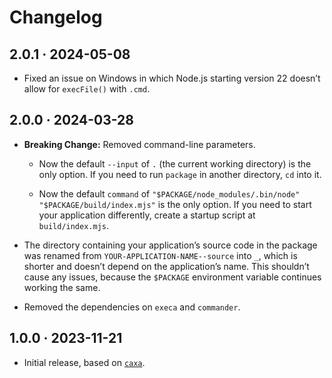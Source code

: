 # Changelog

## 2.0.1 · 2024-05-08

- Fixed an issue on Windows in which Node.js starting version 22 doesn’t allow for `execFile()` with `.cmd`.

## 2.0.0 · 2024-03-28

- **Breaking Change:** Removed command-line parameters.
  - Now the default `--input` of `.` (the current working directory) is the only option. If you need to run `package` in another directory, `cd` into it.

  - Now the default `command` of `"$PACKAGE/node_modules/.bin/node" "$PACKAGE/build/index.mjs"` is the only option. If you need to start your application differently, create a startup script at `build/index.mjs`.

- The directory containing your application’s source code in the package was renamed from `YOUR-APPLICATION-NAME--source` into `_`, which is shorter and doesn’t depend on the application’s name. This shouldn’t cause any issues, because the `$PACKAGE` environment variable continues working the same.

- Removed the dependencies on `execa` and `commander`.

## 1.0.0 · 2023-11-21

- Initial release, based on [`caxa`](https://www.npmjs.com/package/caxa).
